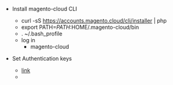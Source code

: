 * Install magento-cloud CLI

  * curl -sS https://accounts.magento.cloud/cli/installer | php
  * export PATH=$PATH:$HOME/.magento-cloud/bin
  * . ~/.bash_profile
  * log in
    * magento-cloud

* Set Authentication keys 
  * [link](https://experienceleague.adobe.com/docs/commerce-cloud-service/user-guide/develop/authentication-keys.html?lang=en#composer-auth-environment-variable)
  * 
